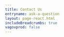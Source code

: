 ```yaml
---
title: Contact Us 
entryname: ask-a-question
layout: page-react.html
includeBreadcrumbs: true
vagovprod: false
---
```

